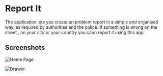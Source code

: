 # Report It

The application lets you create an problem report in a simple and organised way, as required by authorities and the police.
if something is wrong on the street , on your city or your country you cann report it using this app.


## Screenshots

  ![Home Page](/img/screenshots/home-page.png)

  ![Drawer](/img/screenshots/drawer.png)
